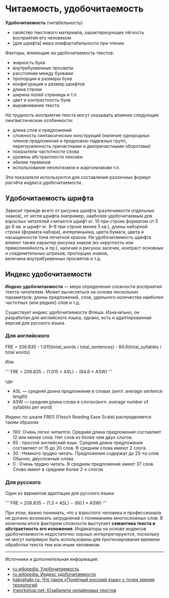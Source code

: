 # Читаемость, удобочитаемость

**Удобочитаемость** (читабельность):

* свойство текстового материала, характеризующее лёгкость восприятия его человеком
* [для шрифта] мера комфортабельности при чтении


Факторы, влияющие на удобочитаемость текстов:

- жирность букв
- внутрибуквенные просветы
- расстояние между буквами
- пропорции и размеры букв
- конфигурация и размер шрифтов
- длина строки
- ширина полей страницы и т.п.
- цвет и контрастность букв
- выравнивание текста

На трудность восприятия текста могут оказывать влияние следующие лингвистические особенности:

- длина слов и предложений
- сложность синтаксических конструкций (наличие однородных членов предложения и предложно-падежных групп, перегруженность причастными и деепричастными оборотами)
- показатели частотности слова
- уровень абстрактности лексики
- обилие терминов
- использование неологизмов и жаргонизмови т.п.

Эти показатели используются для составления различных формул расчёта индекса удобочитаемости.

## Удобочитаемость шрифта

Зависит прежде всего от рисунка шрифта (различимости отдельных знаков), от кегля шрифта (например, наиболее удобочитаемым для взрослых читателей считается шрифт кг. 10 при строке форматом от 5 до 6 кв. и шрифт кг. 8–9 при строке менее 5 кв.), длины наборной строки (формата набора), интерлиньяжа, цвета бумаги, цвета и насыщенности тона печатной краски. На удобочитаемость шрифта влияют также характер рисунка знаков (их округлость или прямолинейность и пр.), наличие и рисунок засечек, контраст основных и соединительных штрихов, пропорции знаков, величина внутрибуквенных просветов и т.д. 

## Индекс удобочитаемости

**Индекс удобочитаемости** — мера определения сложности восприятия текста читателем. Может вычисляться на основе нескольких параметров: длины предложений, слов, удельного количества наиболее частотных (или редких) слов и т.д.

Существует индекс удобочитаемости Флеша. 
Изначально, он разработан для английского языка, однако, есть и адаптированная версия для русского языка.

### Для английского
FRE = 206.835 - 1.015(total_words / total_sentences) - 84.6(total_syllables / total words)

Или

'''
FRE = 206.835 − (1.015 × ASL) − (84.6 × ASW)
'''

где:

- ASL — средняя длина предложения в словах (англ. average sentence length)
- ASW — средняя длина слова в слогах(англ. average number of syllables per word)

Индекс по шкале FRES (Flesch Reading Ease Scale) распределяется таким образом:

- 100: Очень легко читается. Средняя длина предложения составляет 12 или менее слов. Нет слов из более чем двух слогов.
- 65 : простой английский язык. Средняя длина предложения составляет от 15 до 20 слов. В среднем слова имеют 2 слога.
- 30 : Немного трудно читать. Предложения содержат до 25-ти слов. Обычно, двусложные слова.
- 0 : Очень трудно читать. B среднем предложение имеет 37 слов. Слово имеет в среднем более 2-х слогов


### Для русского
Один из вариантов адаптации для русского языка:

'''
FRE = 206.835 − (1.3 × ASL) − (60.1 × ASW)
'''

При этом, важно понимать, что у взрослого человека и профессионала не должно возникать затруднений с пониманием многосложных слов. В конечном итоге фактором сложности выступает **семантика текста и абстрактность его изложения**. Индикаторы на основе индексов удобочитаемости недостаточно хорошо интерпретируются, поскольку не могут напрямую быть использованы для прогнозирования времени обработки текста тем или иным человеком.

---

Источники и дополнительная информация:

- [ru.wikipedia: Удобочитаемость](https://ru.wikipedia.org/wiki/Удобочитаемость)
- [ru.wikipedia: Индекс удобочитаемости](https://ru.wikipedia.org/wiki/Индекс_удобочитаемости)
- [habrahabr.ru: Что такое «Понятный русский язык» с точки зрения технологий](https://habrahabr.ru/company/infoculture/blog/238875/)
- [trworkshop.net: Юзабилити онлайновых текстов](http://www.trworkshop.net/wiki/юзабилити_онлайновых_текстов)
